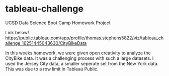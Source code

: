 # tableau-challenge
UCSD Data Science Boot Camp Homework Project

Link below!
https://public.tableau.com/app/profile/thomas.stephens5822/viz/tableau_challenge_16251445043630/CityBikeData

 In this weeks homework, we were given open creativity to analyze the CityBike data. It was a challenging process with such a large datasets. I used the Jersey City data, a smaller seperate set from the New York data. This was due to a row limit in Tableau Public. 
  
